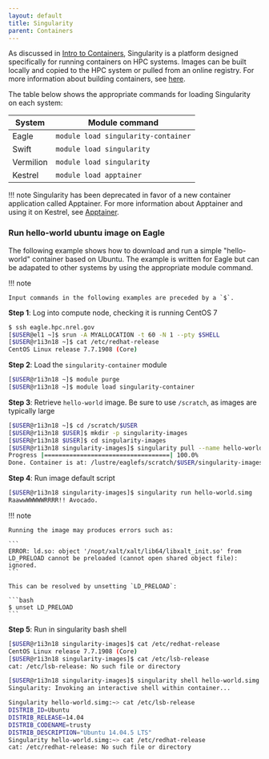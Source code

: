 ```yaml
---
layout: default
title: Singularity
parent: Containers
---
```


As discussed in [Intro to Containers](index.md), Singularity is a platform designed specifically for running containers on HPC systems. Images can be built locally and copied to the HPC system or pulled from an online registry.  For more information about building containers, see [here](index.md#building).

The table below shows the appropriate commands for loading Singularity on each system:

| System     | Module command                      |
|------------|-------------------------------------|
| Eagle      | `module load singularity-container` |
| Swift      | `module load singularity`           |
| Vermilion  | `module load singularity`           |
| Kestrel    | `module load apptainer`             | 

!!! note
    Singularity has been deprecated in favor of a new container application called Apptainer. For more information about Apptainer and using it on Kestrel, see [Apptainer](./apptainer.md).

### Run hello-world ubuntu image on Eagle

The following example shows how to download and run a simple "hello-world" container based on Ubuntu.  The example is written for Eagle but can be adapated to other systems by using the appropriate module command.

!!! note

    Input commands in the following examples are preceded by a `$`.

**Step 1**: Log into compute node, checking it is running CentOS 7 

```bash
$ ssh eagle.hpc.nrel.gov
[$USER@el1 ~]$ srun -A MYALLOCATION -t 60 -N 1 --pty $SHELL
[$USER@r1i3n18 ~]$ cat /etc/redhat-release 
CentOS Linux release 7.7.1908 (Core) 
```

**Step 2**: Load the `singularity-container` module

```bash
[$USER@r1i3n18 ~]$ module purge
[$USER@r1i3n18 ~]$ module load singularity-container
```

**Step 3**: Retrieve `hello-world` image.  Be sure to use `/scratch`, as images are typically large

```bash
[$USER@r1i3n18 ~]$ cd /scratch/$USER
[$USER@r1i3n18 $USER]$ mkdir -p singularity-images
[$USER@r1i3n18 $USER]$ cd singularity-images
[$USER@r1i3n18 singularity-images]$ singularity pull --name hello-world.simg shub://vsoch/hello-world
Progress |===================================| 100.0% 
Done. Container is at: /lustre/eaglefs/scratch/$USER/singularity-images/hello-world.simg
```

**Step 4**: Run image default script

```bash
[$USER@r1i3n18 singularity-images]$ singularity run hello-world.simg
RaawwWWWWWRRRR!! Avocado.
```

!!! note

    Running the image may produces errors such as:
    
    ```
    ERROR: ld.so: object '/nopt/xalt/xalt/lib64/libxalt_init.so' from LD_PRELOAD cannot be preloaded (cannot open shared object file): ignored.
    ```
    
    This can be resolved by unsetting `LD_PRELOAD`:
    
    ```bash
    $ unset LD_PRELOAD
    ```

**Step 5**: Run in singularity bash shell

```bash
[$USER@r1i3n18 singularity-images]$ cat /etc/redhat-release 
CentOS Linux release 7.7.1908 (Core)
[$USER@r1i3n18 singularity-images]$ cat /etc/lsb-release 
cat: /etc/lsb-release: No such file or directory

[$USER@r1i3n18 singularity-images]$ singularity shell hello-world.simg
Singularity: Invoking an interactive shell within container...

Singularity hello-world.simg:~> cat /etc/lsb-release 
DISTRIB_ID=Ubuntu
DISTRIB_RELEASE=14.04
DISTRIB_CODENAME=trusty
DISTRIB_DESCRIPTION="Ubuntu 14.04.5 LTS"
Singularity hello-world.simg:~> cat /etc/redhat-release 
cat: /etc/redhat-release: No such file or directory
```
